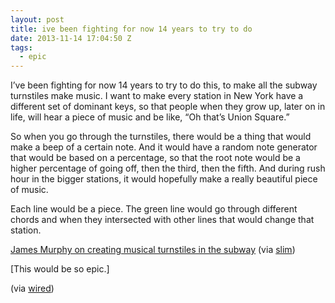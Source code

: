 ```yaml
---
layout: post
title: ive been fighting for now 14 years to try to do
date: 2013-11-14 17:04:50 Z
tags:
  - epic
---
```

I’ve been fighting for now 14 years to try to do this, to make all the subway turnstiles make music. I want to make every station in New York have a different set of dominant keys, so that people when they grow up, later on in life, will hear a piece of music and be like, “Oh that’s Union Square.”

So when you go through the turnstiles, there would be a thing that would make a beep of a certain note. And it would have a random note generator that would be based on a percentage, so that the root note would be a higher percentage of going off, then the third, then the fifth. And during rush hour in the bigger stations, it would hopefully make a really beautiful piece of music.

Each line would be a piece. The green line would go through different chords and when they intersected with other lines that would change that station.

[James Murphy on creating musical turnstiles in the subway](http://www.theatlantic.com/technology/archive/2013/11/the-absurd-beauty-of-creating-musical-turnstiles-in-nycs-subway/281406/) (via [slim](http://slim.tumblr.com/))

\[This would be so epic.\]

(via [wired](http://wired.tumblr.com/))


